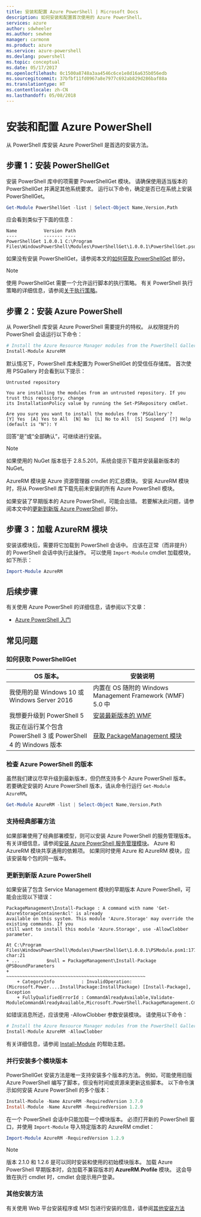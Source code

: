 ```yaml
---
title: 安装和配置 Azure PowerShell | Microsoft Docs
description: 如何安装和配置首次使用的 Azure PowerShell。
services: azure
author: sdwheeler
ms.author: sewhee
manager: carmonm
ms.product: azure
ms.service: azure-powershell
ms.devlang: powershell
ms.topic: conceptual
ms.date: 05/17/2017
ms.openlocfilehash: 0c1500a8748a3aa4546c6ce1e8d16a635b056edb
ms.sourcegitcommit: 37bfbf11fd0967a8e7977c692ab829d286baf88a
ms.translationtype: HT
ms.contentlocale: zh-CN
ms.lasthandoff: 05/08/2018
---
```

# <a name="install-and-configure-azure-powershell"></a>安装和配置 Azure PowerShell

从 PowerShell 库安装 Azure PowerShell 是首选的安装方法。

## <a name="step-1-install-powershellget"></a>步骤 1：安装 PowerShellGet

安装 PowerShell 库中的项需要 PowerShellGet 模块。 请确保使用适当版本的 PowerShellGet 并满足其他系统要求。 运行以下命令，确定是否已在系统上安装 PowerShellGet。

```powershell
Get-Module PowerShellGet -list | Select-Object Name,Version,Path
```

应会看到类似于下面的信息：

```
Name          Version Path
----          ------- ----
PowerShellGet 1.0.0.1 C:\Program Files\WindowsPowerShell\Modules\PowerShellGet\1.0.0.1\PowerShellGet.psd1
```

如果没有安装 PowerShellGet，请参阅本文的[如何获取 PowerShellGet](#how-to-get-powershellget) 部分。

> [!NOTE]
> 使用 PowerShellGet 需要一个允许运行脚本的执行策略。 有关 PowerShell 执行策略的详细信息，请参阅[关于执行策略](https://msdn.microsoft.com/powershell/reference/5.1/microsoft.powershell.core/about/about_execution_policies)。

## <a name="step-2-install-azure-powershell"></a>步骤 2：安装 Azure PowerShell

从 PowerShell 库安装 Azure PowerShell 需要提升的特权。 从权限提升的 PowerShell 会话运行以下命令：

```powershell
# Install the Azure Resource Manager modules from the PowerShell Gallery
Install-Module AzureRM
```

默认情况下，PowerShell 库未配置为 PowerShellGet 的受信任存储库。 首次使用 PSGallery 时会看到以下提示：

```
Untrusted repository

You are installing the modules from an untrusted repository. If you trust this repository, change
its InstallationPolicy value by running the Set-PSRepository cmdlet.

Are you sure you want to install the modules from 'PSGallery'?
[Y] Yes  [A] Yes to All  [N] No  [L] No to All  [S] Suspend  [?] Help (default is "N"): Y
```

回答“是”或“全部确认”，可继续进行安装。

> [!NOTE]
> 如果使用的 NuGet 版本低于 2.8.5.201，系统会提示下载并安装最新版本的 NuGet。

AzureRM 模块是 Azure 资源管理器 cmdlet 的汇总模块。 安装 AzureRM 模块时，将从 PowerShell 库下载先前未安装的所有 Azure PowerShell 模块。

如果安装了早期版本的 Azure PowerShell，可能会出错。 若要解决此问题，请参阅本文中的[更新到新版 Azure PowerShell](#update-azps) 部分。

## <a name="step-3-load-the-azurerm-module"></a>步骤 3：加载 AzureRM 模块
安装该模块后，需要将它加载到 PowerShell 会话中。 应该在正常（而非提升）的 PowerShell 会话中执行此操作。 可以使用 `Import-Module` cmdlet 加载模块，如下所示：

```powershell
Import-Module AzureRM
```

## <a name="next-steps"></a>后续步骤

有关使用 Azure PowerShell 的详细信息，请参阅以下文章：

* [Azure PowerShell 入门](get-started-azureps.md)

## <a name="frequently-asked-questions"></a>常见问题

### <a name="how-to-get-powershellget"></a>如何获取 PowerShellGet

|OS 版本。|安装说明|
|---|---|
|我使用的是 Windows 10 或 Windows Server 2016|内置在 OS 随附的 Windows Management Framework (WMF) 5.0 中|
|我想要升级到 PowerShell 5|[安装最新版本的 WMF](https://www.microsoft.com/en-us/download/details.aspx?id=54616)|
|我正在运行某个包含 PowerShell 3 或 PowerShell 4 的 Windows 版本|[获取 PackageManagement 模块](http://go.microsoft.com/fwlink/?LinkID=746217)|

<a id="helpmechoose"></a>
### <a name="checking-the-version-of-azure-powershell"></a>检查 Azure PowerShell 的版本

虽然我们建议尽早升级到最新版本，但仍然支持多个 Azure PowerShell 版本。 若要确定安装的 Azure PowerShell 版本，请从命令行运行 `Get-Module AzureRM`。

```powershell
Get-Module AzureRM -list | Select-Object Name,Version,Path
```

### <a name="support-for-classic-deployment-methods"></a>支持经典部署方法

如果部署使用了经典部署模型，则可以安装 Azure PowerShell 的服务管理版本。 有关详细信息，请参阅[安装 Azure PowerShell 服务管理模块](/powershell/azure/servicemanagement/install-azure-ps)。 Azure 和 AzureRM 模块共享通用的依赖项。 如果同时使用 Azure 和 AzureRM 模块，应该安装每个包的同一版本。

### <a id="update-azps"></a>更新到新版 Azure PowerShell

如果安装了包含 Service Management 模块的早期版本 Azure PowerShell，可能会出现以下错误：

```
PackageManagement\Install-Package : A command with name 'Get-AzureStorageContainerAcl' is already
available on this system. This module 'Azure.Storage' may override the existing commands. If you
still want to install this module 'Azure.Storage', use -AllowClobber parameter.

At C:\Program Files\WindowsPowerShell\Modules\PowerShellGet\1.0.0.1\PSModule.psm1:1772 char:21
+ ...          $null = PackageManagement\Install-Package @PSBoundParameters
+                      ~~~~~~~~~~~~~~~~~~~~~~~~~~~~~~~~~~~~~~~~~~~~~~~~~~~~
    + CategoryInfo          : InvalidOperation: (Microsoft.Power....InstallPackage:InstallPackage) [Install-Package], Exception
    + FullyQualifiedErrorId : CommandAlreadyAvailable,Validate-ModuleCommandAlreadyAvailable,Microsoft.PowerShell.PackageManagement.Cmdlets.InstallPackage
```

如错误消息所述，应该使用 -AllowClobber 参数安装模块。 请使用以下命令：

```powershell
# Install the Azure Resource Manager modules from the PowerShell Gallery
Install-Module AzureRM -AllowClobber
```

有关详细信息，请参阅 [Install-Module](https://msdn.microsoft.com/powershell/reference/5.1/PowerShellGet/install-module) 的帮助主题。

### <a name="installing-module-versions-side-by-side"></a>并行安装多个模块版本

PowerShellGet 安装方法是唯一支持安装多个版本的方法。 例如，可能使用旧版 Azure PowerShell 编写了脚本，但没有时间或资源来更新这些脚本。 以下命令演示如何安装 Azure PowerShell 的多个版本：

```powershell
Install-Module -Name AzureRM -RequiredVersion 3.7.0
Install-Module -Name AzureRM -RequiredVersion 1.2.9
```

在一个 PowerShell 会话中只能加载一个模块版本。 必须打开新的 PowerShell 窗口，并使用 `Import-Module` 导入特定版本的 AzureRM cmdlet：

```powershell
Import-Module AzureRM -RequiredVersion 1.2.9
```

> [!NOTE]
> 版本 2.1.0 和 1.2.6 是可以同时安装和使用的初始模块版本。 加载 Azure PowerShell 早期版本时，会加载不兼容版本的 **AzureRM.Profile** 模块。 这会导致在执行 cmdlet 时，cmdlet 会提示用户登录。

### <a name="other-installation-methods"></a>其他安装方法

有关使用 Web 平台安装程序或 MSI 包进行安装的信息，请参阅[其他安装方法](other-install.md)
